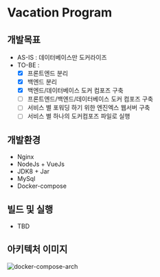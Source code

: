 # Vacation Program 

## 개발목표
- AS-IS : 데이터베이스만 도커라이즈
- TO-BE : 
  - [x] 프론트엔드 분리
  - [x] 백엔드 분리 
  - [x] 백엔드/데이터베이스 도커 컴포즈 구축
  - [ ] 프론트엔드/백엔드/데이터베이스 도커 컴포즈 구축
  - [ ] 서비스 별 포워딩 하기 위한 엔진엑스 웹서버 구축
  - [ ] 서비스 별 하나의 도커컴포즈 파일로 실행

## 개발환경
- Nginx
- NodeJs + VueJs
- JDK8 + Jar
- MySql 
- Docker-compose

## 빌드 및 실행
- TBD

## 아키텍처 이미지
![docker-compose-arch](https://user-images.githubusercontent.com/20297475/106726211-78322800-664d-11eb-8360-948130fca78b.jpg)
